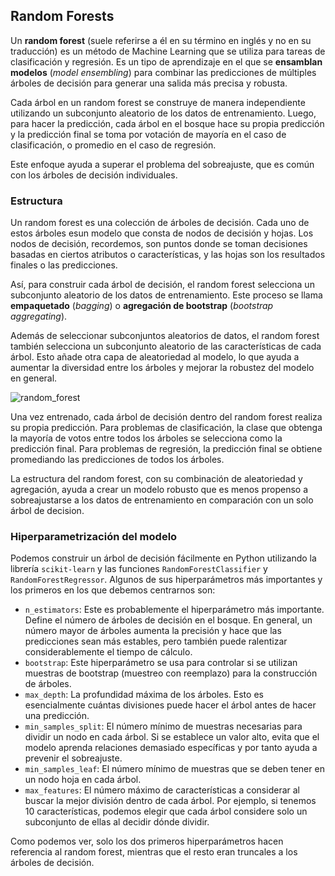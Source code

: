 ## Random Forests

Un **random forest** (suele referirse a él en su término en inglés y no en su traducción) es un método de Machine Learning que se utiliza para tareas de clasificación y regresión. Es un tipo de aprendizaje en el que se **ensamblan modelos** (*model ensembling*) para combinar las predicciones de múltiples árboles de decisión para generar una salida más precisa y robusta.

Cada árbol en un random forest se construye de manera independiente utilizando un subconjunto aleatorio de los datos de entrenamiento. Luego, para hacer la predicción, cada árbol en el bosque hace su propia predicción y la predicción final se toma por votación de mayoría en el caso de clasificación, o promedio en el caso de regresión.

Este enfoque ayuda a superar el problema del sobreajuste, que es común con los árboles de decisión individuales.

### Estructura

Un random forest es una colección de árboles de decisión. Cada uno de estos árboles esun modelo que consta de nodos de decisión y hojas. Los nodos de decisión, recordemos, son puntos donde se toman decisiones basadas en ciertos atributos o características, y las hojas son los resultados finales o las predicciones.

Así, para construir cada árbol de decisión, el random forest selecciona un subconjunto aleatorio de los datos de entrenamiento. Este proceso se llama **empaquetado** (*bagging*) o **agregación de bootstrap** (*bootstrap aggregating*).

Además de seleccionar subconjuntos aleatorios de datos, el random forest también selecciona un subconjunto aleatorio de las características de cada árbol. Esto añade otra capa de aleatoriedad al modelo, lo que ayuda a aumentar la diversidad entre los árboles y mejorar la robustez del modelo en general.

![random_forest](https://github.com/4GeeksAcademy/machine-learning-content/blob/master/assets/random_forest.PNG?raw=true)

Una vez entrenado, cada árbol de decisión dentro del random forest realiza su propia predicción. Para problemas de clasificación, la clase que obtenga la mayoría de votos entre todos los árboles se selecciona como la predicción final. Para problemas de regresión, la predicción final se obtiene promediando las predicciones de todos los árboles.

La estructura del random forest, con su combinación de aleatoriedad y agregación, ayuda a crear un modelo robusto que es menos propenso a sobreajustarse a los datos de entrenamiento en comparación con un solo árbol de decision.

### Hiperparametrización del modelo

Podemos construir un árbol de decisión fácilmente en Python utilizando la librería `scikit-learn` y las funciones `RandomForestClassifier` y `RandomForestRegressor`. Algunos de sus hiperparámetros más importantes y los primeros en los que debemos centrarnos son:

- `n_estimators`: Este es probablemente el hiperparámetro más importante. Define el número de árboles de decisión en el bosque. En general, un número mayor de árboles aumenta la precisión y hace que las predicciones sean más estables, pero también puede ralentizar considerablemente el tiempo de cálculo.
- `bootstrap`: Este hiperparámetro se usa para controlar si se utilizan muestras de bootstrap (muestreo con reemplazo) para la construcción de árboles.
- `max_depth`: La profundidad máxima de los árboles. Esto es esencialmente cuántas divisiones puede hacer el árbol antes de hacer una predicción.
- `min_samples_split`: El número mínimo de muestras necesarias para dividir un nodo en cada árbol. Si se establece un valor alto, evita que el modelo aprenda relaciones demasiado específicas y por tanto ayuda a prevenir el sobreajuste.
- `min_samples_leaf`: El número mínimo de muestras que se deben tener en un nodo hoja en cada árbol.
- `max_features`: El número máximo de características a considerar al buscar la mejor división dentro de cada árbol. Por ejemplo, si tenemos 10 características, podemos elegir que cada árbol considere solo un subconjunto de ellas al decidir dónde dividir.

Como podemos ver, solo los dos primeros hiperparámetros hacen referencia al random forest, mientras que el resto eran truncales a los árboles de decisión.